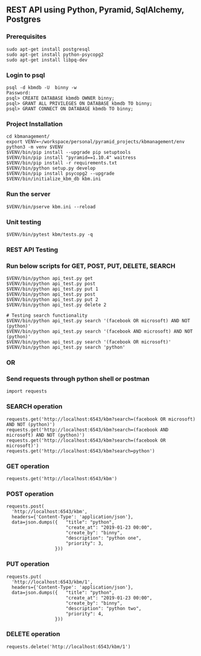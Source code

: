 
## REST API using Python, Pyramid, SqlAlchemy, Postgres

### Prerequisites
```
sudo apt-get install postgresql
sudo apt-get install python-psycopg2
sudo apt-get install libpq-dev
```

### Login to psql
```
psql -d kbmdb -U  binny -w
Password:
psql> CREATE DATABASE kbmdb OWNER binny;
psql> GRANT ALL PRIVILEGES ON DATABASE kbmdb TO binny;
psql> GRANT CONNECT ON DATABASE kbmdb TO binny;

```

### Project Installation
```
cd kbmanagement/
export VENV=~/workspace/personal/pyramid_projects/kbmanagement/env
python3 -m venv $VENV
$VENV/bin/pip install --upgrade pip setuptools
$VENV/bin/pip install "pyramid==1.10.4" waitress
$VENV/bin/pip install -r requirements.txt
$VENV/bin/python setup.py develop
$VENV/bin/pip install psycopg2 --upgrade
$VENV/bin/initialize_kbm_db kbm.ini
```

### Run the server
```
$VENV/bin/pserve kbm.ini --reload
```

### Unit testing
```
$VENV/bin/pytest kbm/tests.py -q
```

### REST API Testing

### Run below scripts for GET, POST, PUT, DELETE, SEARCH
```
$VENV/bin/python api_test.py get
$VENV/bin/python api_test.py post
$VENV/bin/python api_test.py put 1
$VENV/bin/python api_test.py post
$VENV/bin/python api_test.py put 2
$VENV/bin/python api_test.py delete 2

# Testing search functionality
$VENV/bin/python api_test.py search '(facebook OR microsoft) AND NOT (python)'
$VENV/bin/python api_test.py search '(facebook AND microsoft) AND NOT (python)'
$VENV/bin/python api_test.py search '(facebook OR microsoft)'
$VENV/bin/python api_test.py search 'python'

```

### OR

### Send requests through python shell or postman

```
import requests
```

### SEARCH operation
```
requests.get('http://localhost:6543/kbm?search=(facebook OR microsoft) AND NOT (python)')
requests.get('http://localhost:6543/kbm?search=(facebook AND microsoft) AND NOT (python)')
requests.get('http://localhost:6543/kbm?search=(facebook OR microsoft)')
requests.get('http://localhost:6543/kbm?search=python')
```

### GET operation
```
requests.get('http://localhost:6543/kbm')
```

### POST operation
```
requests.post(
  'http://localhost:6543/kbm',
  headers={'Content-Type': 'application/json'},
  data=json.dumps({   "title": "python",
                      "create_at": "2019-01-23 00:00",
                      "create_by": "binny",
                      "description": "python one",
                      "priority": 3,
                  }))
```

### PUT operation
```
requests.put(
  'http://localhost:6543/kbm/1',
  headers={'Content-Type': 'application/json'},
  data=json.dumps({   "title": "python",
                      "create_at": "2019-01-23 00:00",
                      "create_by": "binny",
                      "description": "python two",
                      "priority": 4,
                  }))
```

### DELETE operation
```
requests.delete('http://localhost:6543/kbm/1')
```
